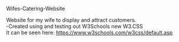 Wifes-Catering-Website

Website for my wife to display and attract customers. <br>
-Created using and testing out W3Schools new W3.CSS <br>
It can be seen here: https://www.w3schools.com/w3css/default.asp
